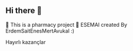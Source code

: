 ## Hi there 👋



💊 This
is a pharmacy project 
💉 ESEMAI created By ErdemSaitEnesMertAvukaI :)

Hayırlı kazançlar



